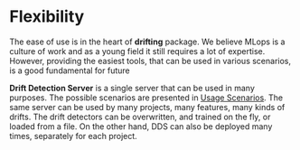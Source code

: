# Flexibility

The ease of use is in the heart of **drifting** package. We believe MLops
is a culture of work and as a young field it still requires a lot of expertise.
However, providing the easiest tools, that can be used in various scenarios, is
a good fundamental for future

**Drift Detection Server** is a single server that can be used in many purposes.
The possible scenarios are presented in [Usage Scenarios](). The same server
can be used by many projects, many features, many kinds of drifts. The drift
detectors can be overwritten, and trained on the fly, or loaded from a file.
On the other hand, DDS can also be deployed many times, separately for each
project.
